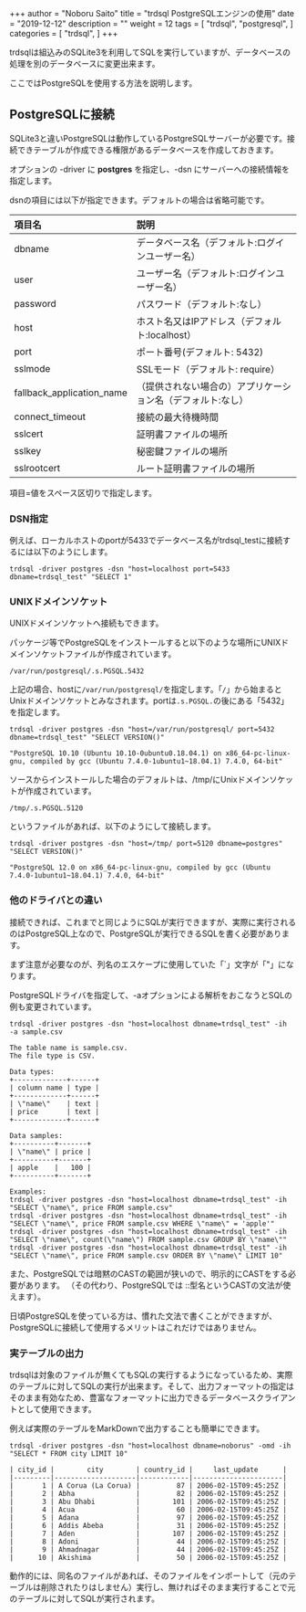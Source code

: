+++
author = "Noboru Saito"
title = "trdsql PostgreSQLエンジンの使用"
date = "2019-12-12"
description = ""
weight = 12
tags = [
    "trdsql",
    "postgresql",
]
categories = [
    "trdsql",
]
+++

trdsqlは組込みのSQLite3を利用してSQLを実行していますが、データベースの処理を別のデータベースに変更出来ます。

ここではPostgreSQLを使用する方法を説明します。

## PostgreSQLに接続

SQLite3と違いPostgreSQLは動作しているPostgreSQLサーバーが必要です。接続できテーブルが作成できる権限があるデータベースを作成しておきます。

オプションの -driver に **postgres** を指定し、-dsn にサーバーへの接続情報を指定します。

dsnの項目には以下が指定できます。デフォルトの場合は省略可能です。

|             項目名          | 説明 |
|:---------------------------|:-----|
| dbname                     | データベース名（デフォルト:ログインユーザー名） |
| user                       | ユーザー名（デフォルト:ログインユーザー名） |
| password                   | パスワード（デフォルト:なし）|
| host                       | ホスト名又はIPアドレス（デフォルト:localhost）|
| port                       | ポート番号(デフォルト: 5432) |
| sslmode                    | SSLモード（デフォルト: require）|
| fallback_application_name  | （提供されない場合の）アプリケーション名（デフォルト:なし）|
| connect_timeout            | 接続の最大待機時間 |
| sslcert                    | 証明書ファイルの場所 |
| sslkey                     | 秘密鍵ファイルの場所 |
| sslrootcert                | ルート証明書ファイルの場所 |

項目=値をスペース区切りで指定します。

### DSN指定

例えば、ローカルホストのportが5433でデータベース名がtrdsql_testに接続するには以下のようにします。


```console
trdsql -driver postgres -dsn "host=localhost port=5433 dbname=trdsql_test" "SELECT 1"
```

### UNIXドメインソケット

UNIXドメインソケットへ接続もできます。

パッケージ等でPostgreSQLをインストールすると以下のような場所にUNIXドメインソケットファイルが作成されています。

```path
/var/run/postgresql/.s.PGSQL.5432
```

上記の場合、hostに`/var/run/postgresql/`を指定します。「`/`」から始まるとUnixドメインソケットとみなされます。portは`.s.PGSQL.`の後にある「5432」を指定します。

```console
trdsql -driver postgres -dsn "host=/var/run/postgresql/ port=5432 dbname=trdsql_test" "SELECT VERSION()"
```
```
"PostgreSQL 10.10 (Ubuntu 10.10-0ubuntu0.18.04.1) on x86_64-pc-linux-gnu, compiled by gcc (Ubuntu 7.4.0-1ubuntu1~18.04.1) 7.4.0, 64-bit"
```

ソースからインストールした場合のデフォルトは、/tmp/にUnixドメインソケットが作成されています。

```path
/tmp/.s.PGSQL.5120
```

というファイルがあれば、以下のようにして接続します。

```console
trdsql -driver postgres -dsn "host=/tmp/ port=5120 dbname=postgres" "SELECT VERSION()"
```
```
"PostgreSQL 12.0 on x86_64-pc-linux-gnu, compiled by gcc (Ubuntu 7.4.0-1ubuntu1~18.04.1) 7.4.0, 64-bit"
```

### 他のドライバとの違い

接続できれば、これまでと同じようにSQLが実行できますが、実際に実行されるのはPostgreSQL上なので、PostgreSQLが実行できるSQLを書く必要があります。

まず注意が必要なのが、列名のエスケープに使用していた「`」文字が「"」になります。

PostgreSQLドライバを指定して、-aオプションによる解析をおこなうとSQLの例も変更されています。

```console
trdsql -driver postgres -dsn "host=localhost dbname=trdsql_test" -ih  -a sample.csv
```
```
The table name is sample.csv.
The file type is CSV.

Data types:
+-------------+------+
| column name | type |
+-------------+------+
| \"name\"    | text |
| price       | text |
+-------------+------+

Data samples:
+----------+-------+
| \"name\" | price |
+----------+-------+
| apple    |   100 |
+----------+-------+

Examples:
trdsql -driver postgres -dsn "host=localhost dbname=trdsql_test" -ih "SELECT \"name\", price FROM sample.csv"
trdsql -driver postgres -dsn "host=localhost dbname=trdsql_test" -ih "SELECT \"name\", price FROM sample.csv WHERE \"name\" = 'apple'"
trdsql -driver postgres -dsn "host=localhost dbname=trdsql_test" -ih "SELECT \"name\", count(\"name\") FROM sample.csv GROUP BY \"name\""
trdsql -driver postgres -dsn "host=localhost dbname=trdsql_test" -ih "SELECT \"name\", price FROM sample.csv ORDER BY \"name\" LIMIT 10"
```

また、PostgreSQLでは暗黙のCASTの範囲が狭いので、明示的にCASTをする必要があります。
（その代わり、PostgreSQLでは ::型名というCASTの文法が使えます）。

日頃PostgreSQLを使っている方は、慣れた文法で書くことができますが、PostgreSQLに接続して使用するメリットはこれだけではありません。

### 実テーブルの出力

trdsqlは対象のファイルが無くてもSQLの実行するようになっているため、実際のテーブルに対してSQLの実行が出来ます。そして、出力フォーマットの指定はそのまま有効なため、豊富なフォーマットに出力できるデータベースクライアントとして使用できます。

例えば実際のテーブルをMarkDownで出力することも簡単にできます。

```console
trdsql -driver postgres -dsn "host=localhost dbname=noborus" -omd -ih "SELECT * FROM city LIMIT 10"
```
```
| city_id |        city        | country_id |     last_update      |
|---------|--------------------|------------|----------------------|
|       1 | A Corua (La Corua) |         87 | 2006-02-15T09:45:25Z |
|       2 | Abha               |         82 | 2006-02-15T09:45:25Z |
|       3 | Abu Dhabi          |        101 | 2006-02-15T09:45:25Z |
|       4 | Acua               |         60 | 2006-02-15T09:45:25Z |
|       5 | Adana              |         97 | 2006-02-15T09:45:25Z |
|       6 | Addis Abeba        |         31 | 2006-02-15T09:45:25Z |
|       7 | Aden               |        107 | 2006-02-15T09:45:25Z |
|       8 | Adoni              |         44 | 2006-02-15T09:45:25Z |
|       9 | Ahmadnagar         |         44 | 2006-02-15T09:45:25Z |
|      10 | Akishima           |         50 | 2006-02-15T09:45:25Z |
```

動作的には、同名のファイルがあれば、そのファイルをインポートして（元のテーブルは削除されたりはしません）実行し、無ければそのまま実行することで元のテーブルに対してSQLが実行されます。
